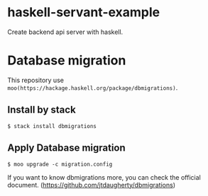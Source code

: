 # haskell-servant-example

Create backend api server with haskell.

# Database migration
This repository use `moo(https://hackage.haskell.org/package/dbmigrations)`.

## Install by stack
```
$ stack install dbmigrations
```

## Apply Database migration
```
$ moo upgrade -c migration.config
```

If you want to know dbmigrations more, you can check the official document.
(https://github.com/jtdaugherty/dbmigrations)
